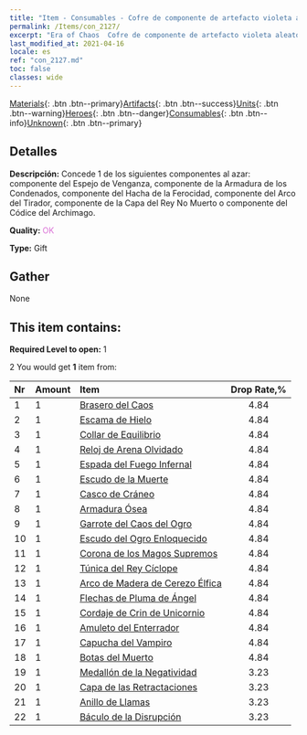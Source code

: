 ```yaml
---
title: "Item - Consumables - Cofre de componente de artefacto violeta aleatorio"
permalink: /Items/con_2127/
excerpt: "Era of Chaos  Cofre de componente de artefacto violeta aleatorio"
last_modified_at: 2021-04-16
locale: es
ref: "con_2127.md"
toc: false
classes: wide
---
```

 [Materials](/es/Items/){: .btn .btn--primary}[Artifacts](/es/Items/Artifacts/){: .btn .btn--success}[Units](/es/Items/Units/){: .btn .btn--warning}[Heroes](/es/Items/Heroes/){: .btn .btn--danger}[Consumables](/es/Items/Consumables/){: .btn .btn--info}[Unknown](/es/Items/Unknown/){: .btn .btn--primary}

## Detalles
 **Descripción:** Concede 1 de los siguientes componentes al azar: componente del Espejo de Venganza, componente de la Armadura de los Condenados, componente del Hacha de la Ferocidad, componente del Arco del Tirador, componente de la Capa del Rey No Muerto o componente del Códice del Archimago.

 **Quality:** <span style="color: #DA70D6">OK</span>

 **Type:** Gift

## Gather

  None

## This item contains:

 **Required Level to open:** 1

 2 You would get **1** item  from:

  | Nr | Amount |     Item    | Drop Rate,% |
  |:---|:-------|:------------|:---------:|
  | 1 | 1 | [Brasero del Caos](/es/Items/art_140/) | 4.84 | 
  | 2 | 1 | [Escama de Hielo](/es/Items/art_141/) | 4.84 | 
  | 3 | 1 | [Collar de Equilibrio](/es/Items/art_142/) | 4.84 | 
  | 4 | 1 | [Reloj de Arena Olvidado](/es/Items/art_143/) | 4.84 | 
  | 5 | 1 | [Espada del Fuego Infernal](/es/Items/art_121/) | 4.84 | 
  | 6 | 1 | [Escudo de la Muerte](/es/Items/art_122/) | 4.84 | 
  | 7 | 1 | [Casco de Cráneo](/es/Items/art_123/) | 4.84 | 
  | 8 | 1 | [Armadura Ósea](/es/Items/art_124/) | 4.84 | 
  | 9 | 1 | [Garrote del Caos del Ogro](/es/Items/art_125/) | 4.84 | 
  | 10 | 1 | [Escudo del Ogro Enloquecido](/es/Items/art_126/) | 4.84 | 
  | 11 | 1 | [Corona de los Magos Supremos](/es/Items/art_127/) | 4.84 | 
  | 12 | 1 | [Túnica del Rey Cíclope](/es/Items/art_128/) | 4.84 | 
  | 13 | 1 | [Arco de Madera de Cerezo Élfica](/es/Items/art_103/) | 4.84 | 
  | 14 | 1 | [Flechas de Pluma de Ángel](/es/Items/art_104/) | 4.84 | 
  | 15 | 1 | [Cordaje de Crin de Unicornio](/es/Items/art_105/) | 4.84 | 
  | 16 | 1 | [Amuleto del Enterrador](/es/Items/art_129/) | 4.84 | 
  | 17 | 1 | [Capucha del Vampiro](/es/Items/art_130/) | 4.84 | 
  | 18 | 1 | [Botas del Muerto](/es/Items/art_131/) | 4.84 | 
  | 19 | 1 | [Medallón de la Negatividad](/es/Items/art_136/) | 3.23 | 
  | 20 | 1 | [Capa de las Retractaciones](/es/Items/art_137/) | 3.23 | 
  | 21 | 1 | [Anillo de Llamas](/es/Items/art_138/) | 3.23 | 
  | 22 | 1 | [Báculo de la Disrupción](/es/Items/art_139/) | 3.23 | 

